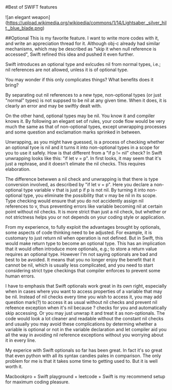 #Best of SWIFT features　

![an elegant weapon] (https://upload.wikimedia.org/wikipedia/commons/1/14/Lightsaber,_silver_hilt,_blue_blade.png)

##Optional
This is my favorite feature. I want to write more codes with it, and write an appreciation thread for it.
Although obj-c already had similar mechanisms, which may be described as "skip it when null reference is accessed", 
Swift refined this idea and pushed it even further. 

Swift introduces an optional type and exlcudes nil from normal types,
i.e.; nil references are not allowed, unless it is of optional type. 

You may wonder if this only complicates things? What benefits does it bring? 

By separating out nil references to a new type, non-optional types (or just "normal" types) is not suppsed to be nil at any given time.
When it does, it is clearly an error and may be swiftly dealt with.

On the other hand, optional types may be nil. You know it and compiler knows it. 
By following an elegant set of rules, your code flow would be very much the same as that of non-optional types, except unwrapping processes and some question and exclamation marks sprinked in between.

Unwrapping, as you might have guessed, is a process of checking whether an optional tyoe is nil and it turns it into non-optional types in a scope for you to use it safely. How is that different from a "if p != nil" check? In Swift unwrapping looks like this:
"if let v = p". In first looks, it may seem that it's just a rephrase, and it doesn't elimate the nil checks. This requires elaboration.

The difference betwwen a nil check and unwrapping is that there is type conversion involved, as described by "if let v = p". 
Here you declare a non-optional type variable v that is just p if p is not nil. By turning it into non-optional type, you eliminate 
the possibility that v may be nil in its scope. Type checking would ensure that you do not accidently assign nil references to v, 
thus preventing errors like variable becoming nil at certain point without nil checks. It is more strict than just a nil check,
but whether or not strictness helps you or not depends on your coding style or application.

From my experience, to fully exploit the advantages brought by optionals, some aspects of code thinking need to be adjusted.
For example, it is customary to just return nil when operation is not defined. But in Swift, this would make return type to become
an optional type. This has an implication that it would often introduce more optionals, e.g.; to store a return value requires an optional type. However I'm not saying optionals are bad and best to be avoided. It means that you no longer enjoy the benefit that it cannot be nil, which is usually less complicated, and you need to start considering strict type checkings that compiler enforces to 
prevent some human errors. 

I have to emphasis that Swift optionals work great in its own right, especially when in cases where you 
want to access properties of a variable that may be nil. Instead of nil checks every time you wish to access it, you may add question
mark(?) to access it as usual without nil checks and prevent nil refeence exception when it's nil because ? checks for you and automatically skip accessing. Or you may just unwrap it and treat it as non-optionals. The code would look a lot cleaner and readable without the constant nil checks and usually you may avoid these complications by determing whether a variable is optional or not in the variable declaration and let compiler aid you all the way in avoiding nil reference exceptions without you worrying about it in every line.

My experice with Swift optionals so far has been great. In fact it's so great that even python with all its syntax candies pales in comparison. The only problem for me is that it takes some time to getting used to. But it is well worth it. 

Macbookpro + Swift playground + leetcode + Swift is my recommend setup for maximum coding pleasure.
